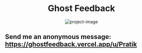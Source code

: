 <h1 align="center" id="title">Ghost Feedback</h1>

<p align="center"><img src="https://socialify.git.ci/thepratikguptaa/ghostfeedback/image?custom_language=MongoDB&amp;description=1&amp;font=Jost&amp;language=1&amp;logo=https%3A%2F%2Fcdn.brandfetch.io%2Fid2alue-rx%2Ftheme%2Fdark%2Flogo.svg%3Fc%3D1dxbfHSJFAPEGdCLU4o5B&amp;name=1&amp;owner=1&amp;pattern=Circuit+Board&amp;theme=Light" alt="project-image"></p>


## Send me an anonymous message: https://ghostfeedback.vercel.app/u/Pratik
